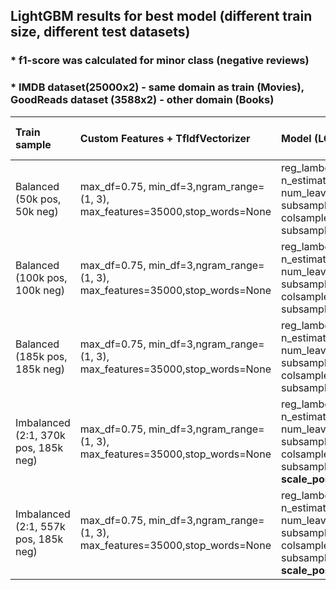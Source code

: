 ## LightGBM results for best model (different train size, different test datasets)

### * f1-score was calculated for minor class (negative reviews)
### * IMDB dataset(25000x2) - same domain as train (Movies), GoodReads dataset (3588x2) - other domain (Books)

|Train sample| Custom Features + TfIdfVectorizer | Model (LGBClassifier) | Valid-acc | Test-acc | Test-acc (IMDB)| Test-acc (GoodReads)| Test-f1 | Test-f1 (IMDB)| Test-f1 (GoodReads)|
|:----------------|:------------|:-------------|:------------|:------------|:------------|:------------|:------------|:------------|:------------:|
|Balanced (50k pos, 50k neg)|max_df=0.75, min_df=3,ngram_range=(1, 3), max_features=35000,stop_words=None|reg_lambda=5, n_estimators=200, num_leaves=127, subsample=0.5, colsample_bytree=0.5, subsample_for_bin=10000|0.896|0.895|0.879|0.878|0.71|0.89|0.88|
|Balanced (100k pos, 100k neg)|max_df=0.75, min_df=3,ngram_range=(1, 3), max_features=35000,stop_words=None|reg_lambda=5, n_estimators=200, num_leaves=127, subsample=0.5, colsample_bytree=0.5, subsample_for_bin=10000|0.902|0.905|0.889|0.890|0.73|0.89|0.89|
|Balanced (185k pos, 185k neg)|max_df=0.75, min_df=3,ngram_range=(1, 3), max_features=35000,stop_words=None|reg_lambda=5, n_estimators=200, num_leaves=127, subsample=0.5, colsample_bytree=0.5, subsample_for_bin=10000|0.907|0.909|0.894|0.894|0.74|0.90|0.89|
|Imbalanced (2:1, 370k pos, 185k neg)|max_df=0.75, min_df=3,ngram_range=(1, 3), max_features=35000,stop_words=None|reg_lambda=5, n_estimators=200, num_leaves=127, subsample=0.5, colsample_bytree=0.5, subsample_for_bin=10000, **scale_pos_weight=0.5**|0.913|0.914|0.899|0.895|0.75|0.90|0.89|
|Imbalanced (2:1, 557k pos, 185k neg)|max_df=0.75, min_df=3,ngram_range=(1, 3), max_features=35000,stop_words=None|reg_lambda=5, n_estimators=200, num_leaves=127, subsample=0.5, colsample_bytree=0.5, subsample_for_bin=10000, **scale_pos_weight=0.33**|0.912|0.914|0.899|0.892|0.75|0.90|0.89|
